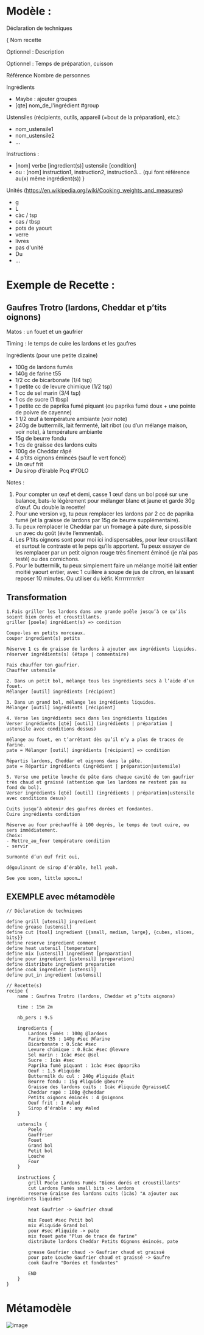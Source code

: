# Modèle : 

Déclaration de techniques

{
Nom recette

Optionnel : Description

Optionnel : Temps de préparation, cuisson

Référence Nombre de personnes

Ingrédients
- Maybe : ajouter groupes
- [qte] nom_de_l'ingrédient #group

Ustensiles (récipients, outils, appareil (=bout de la préparation), etc.): 
- nom_ustensile1
- nom_ustensile2
- ...

Instructions : 
- [nom] verbe [ingredient(s)] ustensile [condition]
- ou : [nom] instruction1, instruction2, instruction3... (qui font référence au(x) même ingrédient(s))
}

Unités (https://en.wikipedia.org/wiki/Cooking_weights_and_measures)
- g
- L
- càc / tsp
- cas / tbsp
- pots de yaourt
- verre
- livres
- pas d'unité
- Du
- ...

# Exemple de Recette : 

## Gaufres Trotro (lardons, Cheddar et p’tits oignons)

Matos : un fouet et un gaufrier

Timing : le temps de cuire les lardons et les gaufres

Ingrédients (pour une petite dizaine)
- 100g de lardons fumés
- 140g de farine t55
- 1/2 cc de bicarbonate (1/4 tsp)
- 1 petite cc de levure chimique (1/2 tsp)
- 1 cc de sel marin (3/4 tsp)
- 1 cs de sucre (1 tbsp)
- 1 petite cc de paprika fumé piquant (ou paprika fumé doux + une pointe de poivre de cayenne)
- 1 1/2 œuf à température ambiante (voir note)
- 240g de buttermilk, lait fermenté, lait ribot (ou d’un mélange maison, voir note), à température ambiante
- 15g de beurre fondu
- 1 cs de graisse des lardons cuits
- 100g de Cheddar râpé
- 4 p’tits oignons émincés (sauf le vert foncé)
- Un œuf frit
- Du sirop d’érable
Pcq #YOLO

Notes :
1. Pour compter un œuf et demi, casse 1 œuf dans un bol posé sur une balance, bats-le légèrement pour mélanger blanc et jaune et garde 30g d’œuf. Ou double la recette!
2. Pour une version vg, tu peux remplacer les lardons par 2 cc de paprika fumé (et la graisse de lardons par 15g de beurre supplémentaire).
3. Tu peux remplacer le Cheddar par un fromage à pâte dure, si possible un avec du goût (évite l’emmental).
4. Les P’tits oignons sont pour moi ici indispensables, pour leur croustillant et surtout le contraste et le peps qu’ils apportent. Tu peux essayer de les remplacer par un petit oignon rouge très finement émincé (je n’ai pas testé) ou des cornichons.
5. Pour le buttermilk, tu peux simplement faire un mélange moitié lait entier moitié yaourt entier, avec 1 cuillère à soupe de jus de citron, en laissant reposer 10 minutes. Ou utiliser du kéfir.
Krrrrrrrrrkrr

## Transformation
    1.Fais griller les lardons dans une grande poêle jusqu’à ce qu’ils soient bien dorés et croustillants.
    griller [poele] ingrédient(s) => condition
    
    Coupe-les en petits morceaux.
    couper ingredient(s) petits
    
    Réserve 1 cs de graisse de lardons à ajouter aux ingrédients liquides.
    réserver ingrédients(s) (étape | commentaire)
    
    Fais chauffer ton gaufrier.
    Chauffer ustensile
    
    2. Dans un petit bol, mélange tous les ingrédients secs à l’aide d’un fouet.
    Mélanger [outil] ingrédients [récipient]
    
    3. Dans un grand bol, mélange les ingrédients liquides.
    Mélanger [outil] ingrédients [récipient]
    
    4. Verse les ingrédients secs dans les ingrédients liquides
    Verser ingrédients [qté] [outil] (ingrédients | préparation | ustensile avec conditions dessus)
    
    mélange au fouet, en t’arrêtant dès qu’il n’y a plus de traces de farine. 
    pate = Mélanger [outil] ingrédients [récipient] => condition
    
    Répartis lardons, Cheddar et oignons dans la pâte.
    pate = Répartir ingrédients (ingrédient | préparation|ustensile)
    
    5. Verse une petite louche de pâte dans chaque cavité de ton gaufrier très chaud et graissé (attention que les lardons ne restent pas au fond du bol). 
    Verser ingrédients [qté] [outil] (ingrédients | préparation|ustensile avec conditions desus)
    
    Cuits jusqu’à obtenir des gaufres dorées et fondantes.
    Cuire ingrédients condition
    
    Réserve au four préchauffé à 100 degrés, le temps de tout cuire, ou sers immédiatement.
    Choix:
    - Mettre_au_four température condition
    - servir
    
    Surmonté d’un œuf frit oui, 
    
    dégoulinant de sirop d’érable, hell yeah.
    
    See you soon, little spoon…!

## EXEMPLE avec métamodèle
    // Déclaration de techniques
    
    define grill [utensil] ingredient
    define grease [ustensil]
    define cut [tool] ingredient {{small, medium, large}, {cubes, slices, bits}}
    define reserve ingredient comment
    define heat ustensil [temperature]
    define mix [ustensil] ingredient [preparation]
    define pour ingredient [ustensil] [preparation]
    define distribute ingredient preparation
    define cook ingredient [ustensil]
    define put_in ingredient [ustensil]
    
    // Recette(s)
    recipe {
        name : Gaufres Trotro (lardons, Cheddar et p’tits oignons)
    
        time : 15m 2m
    
        nb_pers : 9.5
        
        ingredients {
            Lardons Fumés : 100g @lardons
            Farine t55 : 140g #sec @farine
            Bicarbonate : 0.5càc #sec
            Levure chimique : 0.8càc #sec @levure
            Sel marin : 1càc #sec @sel
            Sucre : 1càs #sec
            Paprika fumé piquant : 1càc #sec @paprika
            Oeuf : 1.5 #liquide
            Buttermilk du cul : 240g #liquide @lait
            Beurre fondu : 15g #liquide @beurre
            Graisse des lardons cuits : 1càc #liquide @graisseLC
            Cheddar rapé : 100g @cheddar
            Petits oignons émincés : 4 @oignons
            Oeuf frit : 1 #aled
            Sirop d'érable : any #aled
        }
        
        ustensils {
            Poele
            Gauffrier
            Fouet
            Grand bol
            Petit bol
            Louche
            Four
        }
        
        instructions {
            grill Poele Lardons Fumés "Biens dorés et croustillants"
            cut Lardons Fumés small bits -> lardons
            reserve Graisse des lardons cuits (1càs) "A ajouter aux ingrédients liquides"
            
            heat Gaufrier -> Gaufrier chaud
            
            mix Fouet #sec Petit bol
            mix #liquide Grand bol
            pour #sec #liquide -> pate
            mix fouet pate "Plus de trace de farine"
            distribute lardons Cheddar Petits Oignons émincés, pate
            
            grease Gaufrier chaud -> Gaufrier chaud et graissé
            pour pate Louche Gaufrier chaud et graissé -> Gaufre
            cook Gaufre "Dorées et fondantes"
            
            END
        }
    }
# Métamodèle 

![image](./Metamodele.png)
